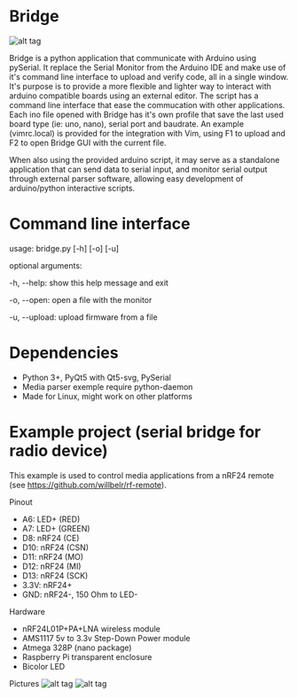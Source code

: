 # Bridge
![alt tag](https://raw.githubusercontent.com/willbelr/rf-bridge/master/pictures/gui.png)

Bridge is a python application that communicate with Arduino using pySerial. It replace the Serial Monitor from the Arduino IDE and make use of it's command line interface to upload and verify code, all in a single window. It's purpose is to provide a more flexible and lighter way to interact with arduino compatible boards using an external editor. The script has a command line interface that ease the commucation with other applications. Each ino file opened with Bridge has it's own profile that save the last used board type (ie: uno, nano), serial port and baudrate. An example (vimrc.local) is provided for the integration with Vim, using F1 to upload and F2 to open Bridge GUI with the current file. 

When also using the provided arduino script, it may serve as a standalone application that can send data to serial input, and monitor serial output through external parser software, allowing easy development of arduino/python interactive scripts.

# Command line interface
  usage: bridge.py [-h] [-o] [-u]

  optional arguments:
  
  -h, --help:      show this help message and exit
  
  -o, --open:     open a file with the monitor
  
  -u, --upload:   upload firmware from a file

# Dependencies
- Python 3+, PyQt5 with Qt5-svg, PySerial
- Media parser exemple require python-daemon
- Made for Linux, might work on other platforms

# Example project (serial bridge for radio device)
This example is used to control media applications from a nRF24 remote (see https://github.com/willbelr/rf-remote).

Pinout
- A6: LED+ (RED)
- A7: LED+ (GREEN)
- D8: nRF24 (CE)
- D10: nRF24 (CSN)
- D11: nRF24 (MO)
- D12: nRF24 (MI)
- D13: nRF24 (SCK)
- 3.3V: nRF24+
- GND: nRF24-, 150 Ohm to LED-

Hardware
- nRF24L01P+PA+LNA wireless module
- AMS1117 5v to 3.3v Step-Down Power module
- Atmega 328P (nano package)
- Raspberry Pi transparent enclosure
- Bicolor LED

Pictures
![alt tag](https://raw.githubusercontent.com/willbelr/rf-bridge/master/pictures/bridge1.jpg)
![alt tag](https://raw.githubusercontent.com/willbelr/rf-bridge/master/pictures/bridge2.jpg)
